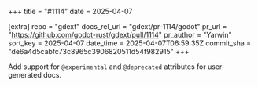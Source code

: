 +++
title = "#1114"
date = 2025-04-07

[extra]
repo = "gdext"
docs_rel_url = "gdext/pr-1114/godot"
pr_url = "https://github.com/godot-rust/gdext/pull/1114"
pr_author = "Yarwin"
sort_key = 2025-04-07
date_time = 2025-04-07T06:59:35Z
commit_sha = "de6a4d5cabfc73c8965c3906820511d54f982915"
+++

Add support for `@experimental` and `@deprecated` attributes for user-generated docs.
